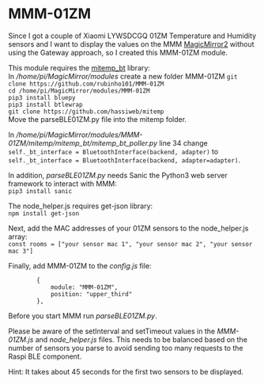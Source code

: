 # MMM-01ZM

Since I got a couple of Xiaomi LYWSDCGQ 01ZM Temperature and Humidity sensors and I want to display the values on the MMM [MagicMirror2](https://magicmirror.builders/) without using the Gateway approach, so I created this MMM-01ZM module.

This module requires the [mitemp_bt](https://github.com/hassiweb/mitemp999) library:\
In */home/pi/MagicMirror/modules* create a new folder MMM-01ZM `git clone https://github.com/rubinho101/MMM-01ZM`\
`cd /home/pi/MagicMirror/modules/MMM-01ZM`\
`pip3 install bluepy`\
`pip3 install btlewrap`\
`git clone https://github.com/hassiweb/mitemp`\
Move the parseBLE01ZM.py file into the mitemp folder.

In */home/pi/MagicMirror/modules/MMM-01ZM/mitemp/mitemp_bt/mitemp_bt_poller.py* line 34 change `self._bt_interface = BluetoothInterface(backend, adapter)` to `self._bt_interface = BluetoothInterface(backend, adapter=adapter)`.

In addition, *parseBLE01ZM.py* needs Sanic the Python3 web server framework to interact with MMM:\
`pip3 install sanic`

The node_helper.js requires get-json library:\
`npm install get-json`

Next, add the MAC addresses of your 01ZM sensors to the node_helper.js array:\
`const rooms = ["your sensor mac 1", "your sensor mac 2", "your sensor mac 3"]`

Finally, add MMM-01ZM to the *config.js* file:
```
		{
			module: "MMM-01ZM",
			position: "upper_third"
		},
```

Before you start MMM run *parseBLE01ZM.py*.

Please be aware of the setInterval and setTimeout values in the *MMM-01ZM.js* and *node_helper.js* files.
This needs to be balanced based on the number of sensors you parse to avoid sending too many requests to the Raspi BLE component.

Hint: It takes about 45 seconds for the first two sensors to be displayed.

